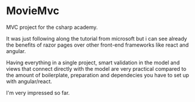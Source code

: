 # MovieMvc

MVC project for the csharp academy.

It was just following along the tutorial from microsoft but i can see already the benefits of razor pages over other front-end frameworks like react and angular.

Having everything in a single project, smart validation in the model and views that connect directly with the model are very practical compared to the amount of boilerplate, preparation and dependecies you have to set up with angular/react.

I'm very impressed so far.